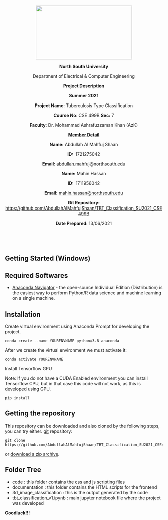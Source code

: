 <p style="text-align: center;">&nbsp;</p>
<p style="text-align: center;">&nbsp;</p>
<p align="center"><strong><img src="https://media.dhakatribune.com/uploads/2016/11/nsulogo.jpg" alt="" width="307" height="172" /></strong></p>
<p align="center"><strong>North South University</strong></p>
<p align="center">Department of Electrical &amp; Computer Engineering</p>
<p align="center"><strong>Project Description</strong></p>
<p align="center"><strong>Summer 2021</strong></p>
<p align="center"><strong>Project Name</strong>: Tuberculosis Type Classification</p>
<p align="center"><strong>Course No</strong>: CSE 499B <strong>Sec</strong><strong>:</strong> 7</p>
<p align="center"><strong>Faculty</strong>: Dr. Mohammad Ashrafuzzaman Khan (AzK)</p>
<p align="center"><strong><u>Member Detail</u></strong></p>
<p align="center"><strong>Name</strong><strong>:</strong> Abdullah Al Mahfuj Shaan</p>
<p align="center"><strong>ID</strong><strong>:&nbsp; </strong>1721275042</p>
<p align="center"><strong>Email</strong><strong>:</strong> <a href="mailto:abdullah.mahfuj@northsouth.edu">abdullah.mahfuj@northsouth.edu</a></p>
<p align="center"><strong>Name</strong><strong>:</strong> Mahin Hassan</p>
<p align="center"><strong>ID</strong><strong>:&nbsp; </strong>1711956042</p>
<p align="center"><strong>Email</strong><strong>:</strong> <a href="mailto:mahin.hassan@northsouth.edu">mahin.hassan@northsouth.edu</a></p>
<p align="center"><strong>Git Repository</strong><strong>: </strong><a href="https://github.com/AbdullahAlMahfujShaan/TBT_Classification_SU2021_CSE499B">https://github.com/AbdullahAlMahfujShaan/TBT_Classification_SU2021_CSE499B</a></p>
<p align="center"><strong>Date Prepared</strong><strong>: </strong>13/06/2021</p>
<p><strong>&nbsp;</strong></p>
<p><strong>&nbsp;</strong></p>


## Getting Started (Windows)

## Required Softwares
- [Anaconda Navigator] - the open-source Individual Edition (Distribution) is the easiest way to perform Python/R data science and machine learning on a single machine. 

## Installation

Create virtual environment using Anaconda Prompt for developing the project. 

```
conda create --name YOURENVNAME python=3.8 anaconda
```
After we create the virtual environment we must activate it:

```
conda activate YOURENVNAME
```

Install Tensorflow GPU

Note: If you do not have a CUDA Enabled environment you can install Tensorflow CPU, but in that case this code will not work, as this is developed using GPU.

```
pip install 
```


## Getting the repository

This repository can be downloaded and also cloned by the following steps, you can try either.
[git](https://git-scm.com/) repository:

    git clone https://github.com/AbdullahAlMahfujShaan/TBT_Classification_SU2021_CSE499B

or [download a zip archive](https://github.com/AbdullahAlMahfujShaan/TBT_Classification_SU2021_CSE499B).


## Folder Tree
- code : this folder contains the css and js scripting files
- documentation : this folder contains the HTML scripts for the frontend
- 3d_image_classification : this is the output generated by the code
- tbt_classification_v1.ipynb : main jupyter notebook file where the project was developed

**Goodluck!!!**

[//]: # (These are reference links used in the body of this note and get stripped out when the markdown processor does its job. There is no need to format nicely because it shouldn't be seen.)

 
   [Anaconda Navigator]: <https://www.anaconda.com/products/individual>
